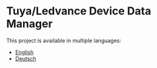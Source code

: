 # Tuya/Ledvance Device Data Manager

This project is available in multiple languages:

- [English](README-en.md)
- [Deutsch](README-de.md)
